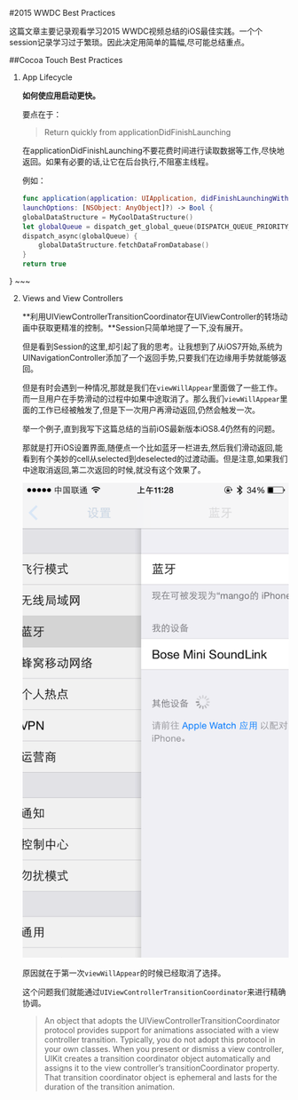 #2015 WWDC Best Practices

这篇文章主要记录观看学习2015 WWDC视频总结的iOS最佳实践。一个个session记录学习过于繁琐。因此决定用简单的篇幅,尽可能总结重点。


##Cocoa Touch Best Practices


1. App Lifecycle

	**如何使应用启动更快。**
	
	要点在于：
	> Return quickly from applicationDidFinishLaunching
	
	在applicationDidFinishLaunching不要花费时间进行读取数据等工作,尽快地返回。如果有必要的话,让它在后台执行,不阻塞主线程。
	
	例如：
	
	~~~swift
	func application(application: UIApplication, didFinishLaunchingWithOptions
    launchOptions: [NSObject: AnyObject]?) -> Bool {
    globalDataStructure = MyCoolDataStructure()
    let globalQueue = dispatch_get_global_queue(DISPATCH_QUEUE_PRIORITY_DEFAULT, 0)
    dispatch_async(globalQueue) {
        globalDataStructure.fetchDataFromDatabase()
    }
    return true
}
	~~~
	
2. Views and View Controllers

	**利用UIViewControllerTransitionCoordinator在UIViewController的转场动画中获取更精准的控制。**Session只简单地提了一下,没有展开。
	
	但是看到Session的这里,却引起了我的思考。让我想到了从iOS7开始,系统为UINavigationController添加了一个返回手势,只要我们在边缘用手势就能够返回。
	
	但是有时会遇到一种情况,那就是我们在`viewWillAppear`里面做了一些工作。而一旦用户在手势滑动的过程中如果中途取消了。那么我们`viewWillAppear`里面的工作已经被触发了,但是下一次用户再滑动返回,仍然会触发一次。
	
	举一个例子,直到我写下这篇总结的当前iOS最新版本iOS8.4仍然有的问题。
	
	那就是打开iOS设置界面,随便点一个比如蓝牙一栏进去,然后我们滑动返回,能看到有个美妙的cell从selected到deselected的过渡动画。但是注意,如果我们中途取消返回,第二次返回的时候,就没有这个效果了。
	
	![](swipe.png)
	
	原因就在于第一次`viewWillAppear`的时候已经取消了选择。
	
	这个问题我们就能通过`UIViewControllerTransitionCoordinator`来进行精确协调。
	
	> An object that adopts the UIViewControllerTransitionCoordinator protocol provides support for animations associated with a view controller transition. Typically, you do not adopt this protocol in your own classes. When you present or dismiss a view controller, UIKit creates a transition coordinator object automatically and assigns it to the view controller’s transitionCoordinator property. That transition coordinator object is ephemeral and lasts for the duration of the transition animation.


	
	
	
	